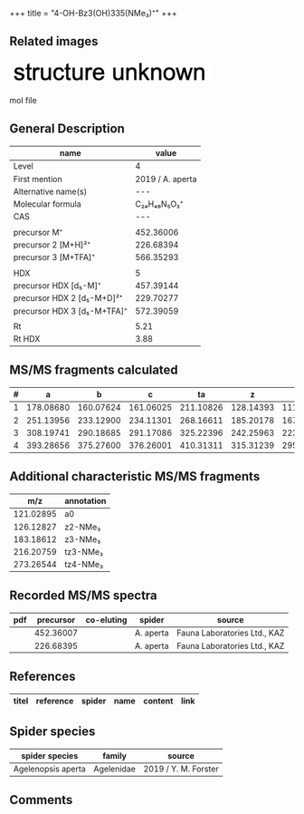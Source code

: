 +++
title = "4-OH-Bz3(OH)335(NMe₃)⁺"
+++

## Related images

![](/img/2.png)

mol file


## General Description

| name                        | value            |
|-----------------------------|------------------|
| Level                       | 4                |
| First mention               | 2019 / A. aperta |
| Alternative name(s)         | ---                 |
| Molecular formula           | C₂₄H₄₆N₅O₃⁺      |
| CAS                         | ---                 |
|                             |                  |
| precursor   M⁺              | 452.36006        |
| precursor 2 [M+H]²⁺         | 226.68394        |
| precursor 3 [M+TFA]⁺        | 566.35293        |
|                             |                  |
| HDX                         | 5                |
| precursor HDX   [d₅-M]⁺     | 457.39144        |
| precursor HDX 2 [d₅-M+D]²⁺  | 229.70277        |
| precursor HDX 3 [d₅-M+TFA]⁺ | 572.39059        |
|                             |                  |
| Rt                          | 5.21             |
| Rt HDX                      | 3.88             |

## MS/MS fragments calculated

| # | a         | b         | c         | ta        | z         | y         | tz        |
|---|-----------|-----------|-----------|-----------|-----------|-----------|-----------|
| 1 | 178.08680 | 160.07624 | 161.06025 | 211.10826 | 128.14393 | 111.11738 | 146.17830 |
| 2 | 251.13956 | 233.12900 | 234.11301 | 268.16611 | 185.20178 | 167.16740 | 203.23615 |
| 3 | 308.19741 | 290.18685 | 291.17086 | 325.22396 | 242.25963 | 223.21743 | 276.28891 |
| 4 | 393.28656 | 375.27600 | 376.26001 | 410.31311 | 315.31239 | 295.26236 | 333.34676 |


## Additional characteristic MS/MS fragments

| m/z       | annotation |
|-----------|------------|
| 121.02895 | a0         |
| 126.12827 | z2-NMe₃    |
| 183.18612 | z3-NMe₃    |
| 216.20759 | tz3-NMe₃   |
| 273.26544 | tz4-NMe₃   |

## Recorded MS/MS spectra

| pdf | precursor | co-eluting | spider    | source                       |
|-----|-----------|------------|-----------|------------------------------|
|     | 452.36007 |            | A. aperta | Fauna Laboratories Ltd., KAZ |
|     | 226.68395 |            | A. aperta | Fauna Laboratories Ltd., KAZ |


## References

| titel  | reference | spider | name | content | link |
|--------|-----------|--------|------|---------|------|


## Spider species

| spider species     | family     | source               |
|--------------------|------------|----------------------|
| Agelenopsis aperta | Agelenidae | 2019 / Y. M. Forster |

## Comments